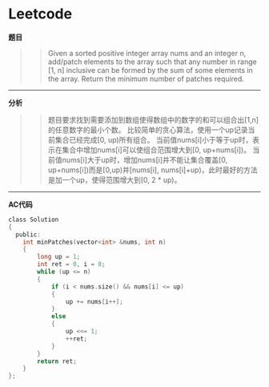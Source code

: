 # Leetcode 

**题目**

>> Given a sorted positive integer array nums and an integer n, add/patch elements to the array such that any number in range [1, n] inclusive can be formed by the sum of some elements in the array. Return the minimum number of patches required.

---


**分析**


>> 题目要求找到需要添加到数组使得数组中的数字的和可以组合出[1,n]的任意数字的最小个数。
比较简单的贪心算法，使用一个up记录当前集合已经完成[0, up)所有组合。
当前值nums[i]小于等于up时，表示在集合中增加nums[i]可以使组合范围增大到[0, up+nums[i])。
当前值nums[i]大于up时，增加nums[i]并不能让集合覆盖[0, up+nums[i])而是[0,up)并[nums[i], nums[i]+up)，此时最好的方法是加一个up，使得范围增大到[0, 2 * up)。

---


**AC代码**


```c
class Solution
{
  public:
    int minPatches(vector<int> &nums, int n)
    {
        long up = 1;
        int ret = 0, i = 0;
        while (up <= n)
        {
            if (i < nums.size() && nums[i] <= up)
            {
                up += nums[i++];
            }
            else
            {
                up <<= 1;
                ++ret;
            }
        }
        return ret;
    }
};
```